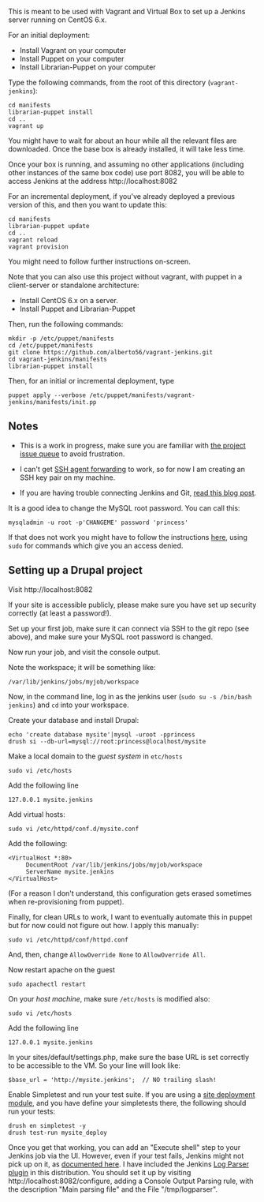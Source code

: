 This is meant to be used with Vagrant and Virtual Box to set up a Jenkins server running on CentOS 6.x.

For an initial deployment:

 * Install Vagrant on your computer
 * Install Puppet on your computer
 * Install Librarian-Puppet on your computer

Type the following commands, from the root of this directory (`vagrant-jenkins`):

    cd manifests
    librarian-puppet install
    cd ..
    vagrant up

You might have to wait for about an hour while all the relevant files are downloaded. Once the base box is already installed, it will take less time.

Once your box is running, and assuming no other applications (including other instances of the same box code) use port 8082, you will be able to access Jenkins at the address http://localhost:8082

For an incremental deployment, if you've already deployed a previous version of this, and then you want to update this:

    cd manifests
    librarian-puppet update
    cd ..
    vagrant reload
    vagrant provision

You might need to follow further instructions on-screen.

Note that you can also use this project without vagrant, with puppet in a client-server or standalone architecture:

 * Install CentOS 6.x on a server.
 * Install Puppet and Librarian-Puppet

Then, run the following commands:

    mkdir -p /etc/puppet/manifests
    cd /etc/puppet/manifests
    git clone https://github.com/alberto56/vagrant-jenkins.git
    cd vagrant-jenkins/manifests
    librarian-puppet install

Then, for an initial or incremental deployment, type
    
    puppet apply --verbose /etc/puppet/manifests/vagrant-jenkins/manifests/init.pp

Notes
-----

 * This is a work in progress, make sure you are familiar with [the project issue queue](https://github.com/alberto56/vagrant-jenkins/issues) to avoid frustration.

 * I can't get [SSH agent forwarding](https://github.com/alberto56/vagrant-jenkins/issues/5) to work, so for now I am creating an SSH key pair on my machine.

 * If you are having trouble connecting Jenkins and Git, [read this blog post](http://dcycleproject.org/blog/51).

It is a good idea to change the MySQL root password. You can call this:

    mysqladmin -u root -p'CHANGEME' password 'princess'

If that does not work you might have to follow the instructions [here](http://www.cyberciti.biz/tips/recover-mysql-root-password.html), using `sudo` for commands which give you an access denied.

Setting up a Drupal project
---------------------------

Visit http://localhost:8082

If your site is accessible publicly, please make sure you have set up security correctly (at least a password!).

Set up your first job, make sure it can connect via SSH to the git repo (see above), and make sure your MySQL root password is changed.

Now run your job, and visit the console output.

Note the workspace; it will be something like:

    /var/lib/jenkins/jobs/myjob/workspace

Now, in the command line, log in as the jenkins user (`sudo su -s /bin/bash jenkins`) and `cd` into your workspace.

Create your database and install Drupal:

    echo 'create database mysite'|mysql -uroot -pprincess
    drush si --db-url=mysql://root:princess@localhost/mysite

Make a local domain to the *guest system* in `etc/hosts`

    sudo vi /etc/hosts

Add the following line

    127.0.0.1 mysite.jenkins

Add virtual hosts:

    sudo vi /etc/httpd/conf.d/mysite.conf

Add the following:

    <VirtualHost *:80>
         DocumentRoot /var/lib/jenkins/jobs/myjob/workspace
         ServerName mysite.jenkins
    </VirtualHost>

(For a reason I don't understand, this configuration gets erased sometimes when re-provisioning from puppet).

Finally, for clean URLs to work, I want to eventually automate this in puppet but for now could not figure out how. I apply this manually:

    sudo vi /etc/httpd/conf/httpd.conf

And, then, change `AllowOverride None` to `AllowOverride All`.

Now restart apache on the guest

    sudo apachectl restart

On your *host machine*, make sure `/etc/hosts` is modified also:

    sudo vi /etc/hosts

Add the following line

    127.0.0.1 mysite.jenkins

In your sites/default/settings.php, make sure the base URL is set correctly to be accessible to the VM. So your line will look like:

    $base_url = 'http://mysite.jenkins';  // NO trailing slash!

Enable Simpletest and run your test suite. If you are using a [site deployment module](http://dcycleproject.org/blog/44), and you have define your simpletests there, the following should run your tests:

    drush en simpletest -y
    drush test-run mysite_deploy

Once you get that working, you can add an "Execute shell" step to your Jenkins job via the UI. However, even if your test fails, Jenkins might not pick up on it, as [documented here](https://github.com/drush-ops/drush/issues/212). I have included the Jenkins [Log Parser plugin](https://wiki.jenkins-ci.org/display/JENKINS/Log+Parser+Plugin) in this distribution. You should set it up by visiting http://localhost:8082/configure, adding a Console Output Parsing rule, with the description "Main parsing file" and the File "/tmp/logparser".